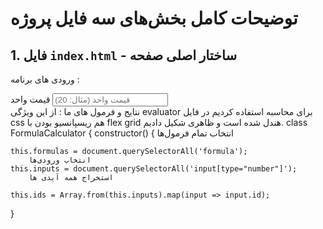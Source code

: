# توضیحات کامل بخش‌های سه فایل پروژه

## 1. فایل `index.html` - ساختار اصلی صفحه
ورودی های برنامه :
<div class="input-box">
  <label for="fee">قیمت واحد</label>
  <input type="number" id="fee" placeholder="قیمت واحد (مثال: 20)">
</div>
نتایج و فرمول های ما :
<formula evaluator="count * fee - discount"></formula>
از این ویژگی evaluator برای محاسبه استفاده کردیم 
در فایل css هم ریسپانسیو بودن با flex grid هندل شده است و ظاهری شکیل دادیم.
class FormulaCalculator {
  constructor() {
      انتخاب تمام فرمول‌ها

    this.formulas = document.querySelectorAll('formula'); 
        انتخاب ورودی‌ها
    this.inputs = document.querySelectorAll('input[type="number"]');  
        استخراج همه آیدی ها

    this.ids = Array.from(this.inputs).map(input => input.id);  
    
  }
